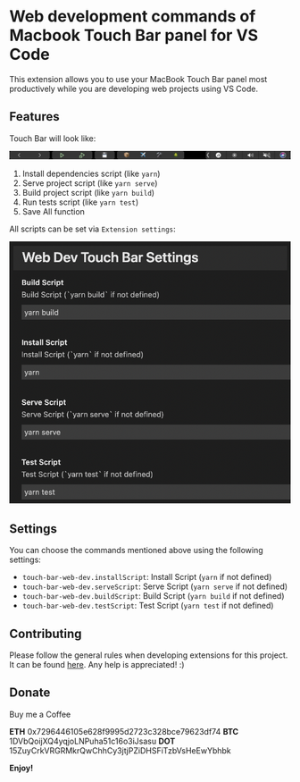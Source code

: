 # Web development commands of Macbook Touch Bar panel for VS Code

This extension allows you to use your MacBook Touch Bar panel most productively while you are developing web projects using VS Code.

## Features

Touch Bar will look like:

![alt Example](./images/example.jpeg)

1. Install dependencies script (like `yarn`)
2. Serve project script (like `yarn serve`)
3. Build project script (like `yarn build`)
4. Run tests script (like `yarn test`)
5. Save All function

All scripts can be set via `Extension settings`:

![alt Settings](./images/settings.png)

## Settings

You can choose the commands mentioned above using the following settings:

* `touch-bar-web-dev.installScript`: Install Script (`yarn` if not defined)
* `touch-bar-web-dev.serveScript`: Serve Script (`yarn serve` if not defined)
* `touch-bar-web-dev.buildScript`: Build Script (`yarn build` if not defined)
* `touch-bar-web-dev.testScript`: Test Script (`yarn test` if not defined)

## Contributing

Please follow the general rules when developing extensions for this project. It can be found [here](https://code.visualstudio.com/api/references/extension-guidelines). Any help is appreciated! :)

## Donate

Buy me a Coffee

**ETH** 0x7296446105e628f9995d2723c328bce79623df74
**BTC** 1DVbQoijXQ4yqjoLNPuha51c16o3iJsasu
**DOT** 15ZuyCrkVRGRMkrQwChhCy3jtjPZiDHSFiTzbVsHeEwYbhbk

**Enjoy!**

